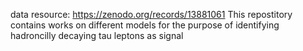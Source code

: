 data resource: https://zenodo.org/records/13881061
This repostitory contains works on different models for the purpose of identifying hadroncilly decaying tau leptons as signal
